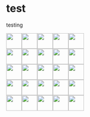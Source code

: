 # test
testing

<picture><img src="https://avatars.githubusercontent.com/u/36966635?v=4" height=42 /></picture><picture><img src="https://avatars.githubusercontent.com/u/36966635?v=4" height=42 /></picture><picture><img src="https://avatars.githubusercontent.com/u/36966635?v=4" height=42 /></picture><picture><img src="https://avatars.githubusercontent.com/u/36966635?v=4" height=42 /></picture><picture><img src="https://avatars.githubusercontent.com/u/36966635?v=4" height=42 /></picture><br/>
<picture><img src="https://avatars.githubusercontent.com/u/36966635?v=4" height=42 /></picture><picture><img src="https://avatars.githubusercontent.com/u/36966635?v=4" height=42 /></picture><picture><img src="https://avatars.githubusercontent.com/u/36966635?v=4" height=42 /></picture><picture><img src="https://avatars.githubusercontent.com/u/36966635?v=4" height=42 /></picture><picture><img src="https://avatars.githubusercontent.com/u/36966635?v=4" height=42 /></picture><br/>
<picture><img src="https://avatars.githubusercontent.com/u/36966635?v=4" height=42 /></picture><picture><img src="https://avatars.githubusercontent.com/u/36966635?v=4" height=42 /></picture><picture><img src="https://avatars.githubusercontent.com/u/36966635?v=4" height=42 /></picture><picture><img src="https://avatars.githubusercontent.com/u/36966635?v=4" height=42 /></picture><picture><img src="https://avatars.githubusercontent.com/u/36966635?v=4" height=42 /></picture><br/>
<picture><img src="https://avatars.githubusercontent.com/u/36966635?v=4" height=42 /></picture><picture><img src="https://avatars.githubusercontent.com/u/36966635?v=4" height=42 /></picture><picture><img src="https://avatars.githubusercontent.com/u/36966635?v=4" height=42 /></picture><picture><img src="https://avatars.githubusercontent.com/u/36966635?v=4" height=42 /></picture><picture><img src="https://avatars.githubusercontent.com/u/36966635?v=4" height=42 /></picture><br/>
<picture><img src="https://avatars.githubusercontent.com/u/36966635?v=4" height=42 /></picture><picture><img src="https://avatars.githubusercontent.com/u/36966635?v=4" height=42 /></picture><picture><img src="https://avatars.githubusercontent.com/u/36966635?v=4" height=42 /></picture><picture><img src="https://avatars.githubusercontent.com/u/36966635?v=4" height=42 /></picture><picture><img src="https://avatars.githubusercontent.com/u/36966635?v=4" height=42 /></picture>
